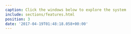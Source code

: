 ```yaml
---
caption: Click the windows below to explore the system
include: sections/features.html
position: 3
date: '2017-04-19T01:48:18.058+00:00'
---
```

